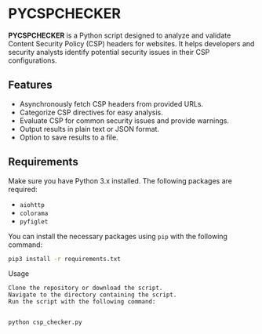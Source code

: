 # PYCSPCHECKER

**PYCSPCHECKER** is a Python script designed to analyze and validate Content Security Policy (CSP) headers for websites. It helps developers and security analysts identify potential security issues in their CSP configurations.

## Features

- Asynchronously fetch CSP headers from provided URLs.
- Categorize CSP directives for easy analysis.
- Evaluate CSP for common security issues and provide warnings.
- Output results in plain text or JSON format.
- Option to save results to a file.

## Requirements

Make sure you have Python 3.x installed. The following packages are required:

- `aiohttp`
- `colorama`
- `pyfiglet`

You can install the necessary packages using `pip` with the following command:

```bash
pip3 install -r requirements.txt
```
Usage

    Clone the repository or download the script.
    Navigate to the directory containing the script.
    Run the script with the following command:


```bash

python csp_checker.py
```
